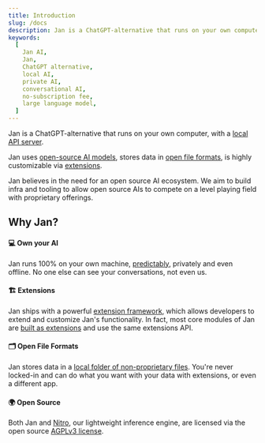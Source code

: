 ```yaml
---
title: Introduction
slug: /docs
description: Jan is a ChatGPT-alternative that runs on your own computer, with a local API server.
keywords:
  [
    Jan AI,
    Jan,
    ChatGPT alternative,
    local AI,
    private AI,
    conversational AI,
    no-subscription fee,
    large language model,
  ]
---
```


Jan is a ChatGPT-alternative that runs on your own computer, with a [local API server](/api-reference/).

Jan uses [open-source AI models](/docs/models), stores data in [open file formats](/specs/data-structures), is highly customizable via [extensions](/docs/extensions).

Jan believes in the need for an open source AI ecosystem. We aim to build infra and tooling to allow open source AIs to compete on a level playing field with proprietary offerings.

## Why Jan?

#### 💻 Own your AI

Jan runs 100% on your own machine, [predictably](https://www.reddit.com/r/LocalLLaMA/comments/17mghqr/comment/k7ksti6/?utm_source=share&utm_medium=web2x&context=3), privately and even offline. No one else can see your conversations, not even us.

#### 🏗️ Extensions

Jan ships with a powerful [extension framework](/docs/extensions), which allows developers to extend and customize Jan's functionality. In fact, most core modules of Jan are [built as extensions](/specs/architecture) and use the same extensions API.

#### 🗂️ Open File Formats

Jan stores data in a [local folder of non-proprietary files](/specs/data-structures). You're never locked-in and can do what you want with your data with extensions, or even a different app.

#### 🌍 Open Source

Both Jan and [Nitro](https://nitro.jan.ai), our lightweight inference engine, are licensed via the open source [AGPLv3 license](https://github.com/janhq/jan/blob/main/LICENSE).

<!-- ## Design Principles -->

<!-- OpenAI meets VSCode meets Obsidian.

Minimalism: https://docusaurus.io/docs#design-principles. Not having abstractions is better than having the wrong abstractions. Assistants as code. Only including features that are absolutely necessary in the Jan API.

File-based: User should be able to look at a Jan directory and intuit how it works. Transparency. Editing things via a text editor, vs. needing a database tool for SQLite.

Participatory: https://www.getlago.com/blog/the-5-reasons-why-we-chose-open-source -->
